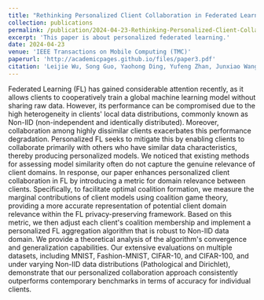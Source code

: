 ```yaml
---
title: "Rethinking Personalized Client Collaboration in Federated Learning"
collection: publications
permalink: /publication/2024-04-23-Rethinking-Personalized-Client-Collaboration-in-Federated-Learning
excerpt: 'This paper is about personalized federated learning.'
date: 2024-04-23
venue: 'IEEE Transactions on Mobile Computing (TMC)'
paperurl: 'http://academicpages.github.io/files/paper3.pdf'
citation: 'Leijie Wu, Song Guo, Yaohong Ding, Yufeng Zhan, Junxiao Wang, Wenchao Xu, Yufeng Zhan, and Anne-Marie Kermarrec. &quot;Rethinking Personalized Client Collaboration in Federated Learning.&quot; <i>IEEE Transactions on Mobile Computing (TMC)</i>. (2024).'
---
```



Federated Learning (FL) has gained considerable attention recently, as it allows clients to cooperatively train a global machine learning model without sharing raw data. However, its performance can be compromised due to the high heterogeneity in clients' local data distributions, commonly known as Non-IID (non-independent and identically distributed). Moreover, collaboration among highly dissimilar clients exacerbates this performance degradation. Personalized FL seeks to mitigate this by enabling clients to collaborate primarily with others who have similar data characteristics, thereby producing personalized models. We noticed that existing methods for assessing model similarity often do not capture the genuine relevance of client domains. In response, our paper enhances personalized client collaboration in FL by introducing a metric for domain relevance between clients. Specifically, to facilitate optimal coalition formation, we measure the marginal contributions of client models using coalition game theory, providing a more accurate representation of potential client domain relevance within the FL privacy-preserving framework. Based on this metric, we then adjust each client's coalition membership and implement a personalized FL aggregation algorithm that is robust to Non-IID data domain. We provide a theoretical analysis of the algorithm's convergence and generalization capabilities. Our extensive evaluations on multiple datasets, including MNIST, Fashion-MNIST, CIFAR-10, and CIFAR-100, and under varying Non-IID data distributions (Pathological and Dirichlet), demonstrate that our personalized collaboration approach consistently outperforms contemporary benchmarks in terms of accuracy for individual clients.
